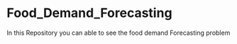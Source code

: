 # Food_Demand_Forecasting
In this Repository you can able to see the food demand Forecasting problem 
